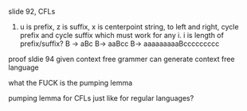 slide 92, CFLs

1. u is prefix, z is suffix, x is centerpoint string, to left and right, cycle prefix and cycle suffix which must work for any i. i is length of prefix/suffix?
B -> aBc     B-> aaBcc     B-> aaaaaaaaaBccccccccc

proof sldie 94
given context free grammer can generate context free language

what the FUCK is the pumping lemma

pumping lemma for CFLs just like for regular languages?

